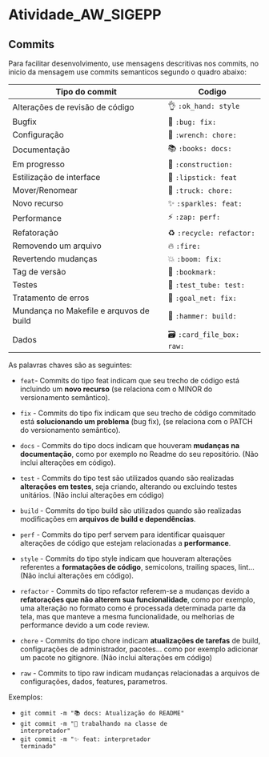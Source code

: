 # Atividade_AW_SIGEPP

## Commits

Para facilitar desenvolvimento, use mensagens descritivas nos commits, no inicio da mensagem use commits semanticos segundo o quadro abaixo:

<table>
  <thead>
    <tr>
      <th>Tipo do commit</th>
      <th>Codigo</th>
    </tr>
  </thead>
 <tbody>
    <tr>
      <td>Alterações de revisão de código</td>
      <td>👌 <code>:ok_hand: style</code></td>
    </tr>
    <tr>
      <td>Bugfix</td>
      <td>🐛 <code>:bug: fix:</code></td>
    </tr>
    <tr>
      <td>Configuração</td>
      <td>🔧 <code>:wrench: chore:</code></td>
    </tr>
    <tr>
      <td>Documentação</td>
      <td>📚 <code>:books: docs:</code></td>
    </tr>
    <tr>
      <td>Em progresso</td>
      <td>🚧 <code>:construction:</code></td>
    </tr>
    <tr>
      <td>Estilização de interface</td>
      <td>💄 <code>:lipstick: feat</code></td>
    </tr>
    <tr>
      <td>Mover/Renomear</td>
      <td>🚚 <code>:truck: chore:</code></td>
    </tr>
    <tr>
      <td>Novo recurso</td>
      <td>✨ <code>:sparkles: feat:</code></td>
    </tr>
    <tr>
      <td>Performance</td>
      <td>⚡ <code>:zap: perf:</code></td>
    </tr>
    <tr>
        <td>Refatoração</td>
        <td>♻️ <code>:recycle: refactor:</code></td>
    </tr>
    <tr>
      <td>Removendo um arquivo</td>
      <td>🔥 <code>:fire:</code></td>
    </tr>
    <tr>
      <td>Revertendo mudanças</td>
      <td>💥 <code>:boom: fix:</code></td>
    </tr>
    <tr>
      <td>Tag de versão</td>
      <td>🔖 <code>:bookmark:</code></td>
    </tr>
    <tr>
      <td>Testes</td>
      <td>🧪 <code>:test_tube: test:</code></td>
    </tr>
    <tr>
      <td>Tratamento de erros</td>
      <td>🥅 <code>:goal_net: fix:</code></td>
    </tr>
    <tr>
      <td>Mundança no Makefile e arquvos de build</td>
      <td>🔨 <code>:hammer: build:</code></td>
    </tr>
    <tr>
      <td>Dados</td>
      <td>🗃️ <code>:card_file_box: raw:</code></td>
    </tr>
  </tbody>
</table>

As palavras chaves são as seguintes:
- `feat`- Commits do tipo feat indicam que seu trecho de código está incluindo um **novo recurso** (se relaciona com o MINOR do versionamento semântico).

- `fix` - Commits do tipo fix indicam que seu trecho de código commitado está **solucionando um problema** (bug fix), (se relaciona com o PATCH do versionamento semântico).

- `docs` - Commits do tipo docs indicam que houveram **mudanças na documentação**, como por exemplo no Readme do seu repositório. (Não inclui alterações em código).

- `test` - Commits do tipo test são utilizados quando são realizadas **alterações em testes**, seja criando, alterando ou excluindo testes unitários. (Não inclui alterações em código)

- `build` - Commits do tipo build são utilizados quando são realizadas modificações em **arquivos de build e dependências**.

- `perf` - Commits do tipo perf servem para identificar quaisquer alterações de código que estejam relacionadas a **performance**.

- `style` - Commits do tipo style indicam que houveram alterações referentes a **formatações de código**, semicolons, trailing spaces, lint... (Não inclui alterações em código).

- `refactor` - Commits do tipo refactor referem-se a mudanças devido a **refatorações que não alterem sua funcionalidade**, como por exemplo, uma alteração no formato como é processada determinada parte da tela, mas que manteve a mesma funcionalidade, ou melhorias de performance devido a um code review.

- `chore` - Commits do tipo chore indicam **atualizações de tarefas** de build, configurações de administrador, pacotes... como por exemplo adicionar um pacote no gitignore. (Não inclui alterações em código)

- `raw` - Commits to tipo raw indicam mudanças relacionadas a arquivos de configurações, dados, features, parametros.

Exemplos:
- <code>git commit -m ":books: docs: Atualização do README"</code>
- <code>git commit -m ":construction: trabalhando na classe de interpretador"</code>
- <code>git commit -m ":sparkles: feat: interpretador terminado"</code>
